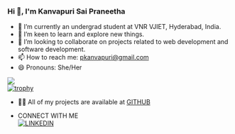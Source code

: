 ### Hi 👋, I'm Kanvapuri Sai Praneetha

- 🔭 I’m currently an undergrad student at VNR VJIET, Hyderabad, India.
- 🌱 I’m keen to learn and explore new things.
- 👯 I’m looking to collaborate on projects related to web development and software development.
- 📫 How to reach me: pkanvapuri@gmail.com  
- 😄 Pronouns: She/Her

  
![](https://komarev.com/ghpvc/?username=PKANVAPURI&color=9361e8)  
[![trophy](https://github-profile-trophy.vercel.app/?username=PKANVAPURI)]([https://github.com/ryo-ma/github-profile-trophy](https://github.com/PKANVAPURI/github-profile-trophy))

- 👨‍💻 All of my projects are available at [GITHUB](https://github.com/PKANVAPURI?tab=repositories)

- CONNECT WITH ME  
  [![LINKEDIN](https://drive.google.com/file/d/1jJWPKVmUN1MoLOVObttHTxgDDIGFTl-p/view?usp=sharing)](https://www.linkedin.com/in/sai-praneetha-kanvapuri/)
